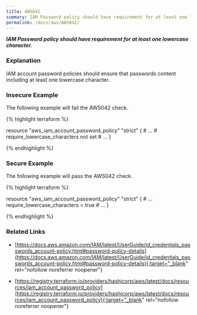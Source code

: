 ```yaml
---
title: AWS042
summary: IAM Password policy should have requirement for at least one lowercase character.
permalink: /docs/aws/AWS042/
---
```


***IAM Password policy should have requirement for at least one lowercase character.***

### Explanation


IAM account password policies should ensure that passwords content including at least one lowercase character.



### Insecure Example

The following example will fail the AWS042 check.

{% highlight terraform %}

resource "aws_iam_account_password_policy" "strict" {
	# ...
	# require_lowercase_characters not set
	# ...
}

{% endhighlight %}



### Secure Example

The following example will pass the AWS042 check.

{% highlight terraform %}

resource "aws_iam_account_password_policy" "strict" {
	# ...
	require_lowercase_characters = true
	# ...
}

{% endhighlight %}


### Related Links


- [https://docs.aws.amazon.com/IAM/latest/UserGuide/id_credentials_passwords_account-policy.html#password-policy-details](https://docs.aws.amazon.com/IAM/latest/UserGuide/id_credentials_passwords_account-policy.html#password-policy-details){:target="_blank" rel="nofollow noreferrer noopener"}

- [https://registry.terraform.io/providers/hashicorp/aws/latest/docs/resources/iam_account_password_policy](https://registry.terraform.io/providers/hashicorp/aws/latest/docs/resources/iam_account_password_policy){:target="_blank" rel="nofollow noreferrer noopener"}


